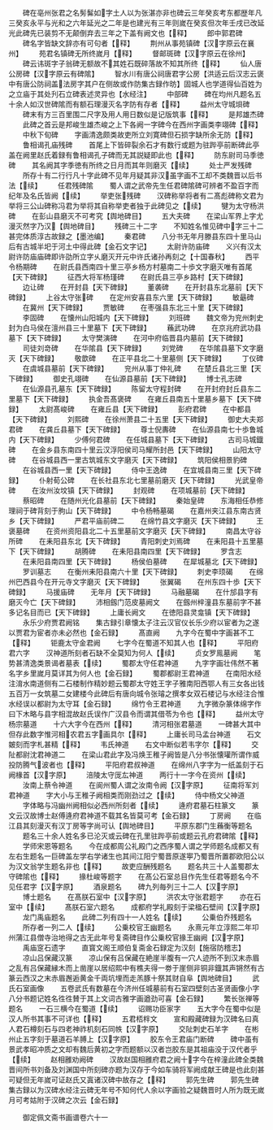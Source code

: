 <!-- { "loadSidebar": true } -->
　　碑在亳州张君之名髣髴如字土人以为张湛亦非也碑云三年癸亥考东都歴年凡三癸亥永平与光和之六年延光之二年是也建光有三年则嵗在癸亥但次年壬戌已改延光此碑先已装剪不无颠倒弃去三年之下盖有阙文也【释】
　　郎中郭君碑
　　碑名字皆缺文辞亦有可句者【释】
　　荆州从事苑镇碑【汉字原云在襄州】
　　苑君名镇碑无所终嵗月【释】
　　督邮斑碑【汉字原云在徐州】
　　碑云讳斑字子翁碑无额故不其姓石既碎落故不知其所终【释】
　　仙人唐公房碑【汉字原云有碑隂】
　　智水川有唐公祠唐君字公房【洪适云后汉志云褒中有唐公防祠盖法房字其户在侧故或作防集古録作昉】固城人也学道得仙百姓为之立庙于其处刋石立碑表述灵异也【水经注】
　　中部碑
　　碑在均州凡题名五十余人如汉世碑隂而有额石理漫灭名字防有存者【释】
　　益州太守城垻碑
　　碑末有方三百里围二尺字及用人用日数似是记版筑事【释】
　　是邦雄杰碑
　　此碑之首云是邦峻生雄杰峻之上下各阙一字碑今在西州字画类李翊碑【释】
　　中秋下旬碑
　　字画清逸颇类故吏所立刘寛碑但石损字缺所余无防【释】
　　鲁相谒孔庙残碑
　　首尾上下皆碎裂余石才有数行或题为驻跸亭前断碑此亭盖在阙里赵氏着録有鲁相谒孔子碑而无其説疑即此也【释】
　　防东尉司马季徳碑
　　其名阙其字季徳有所终之日月而其年则磨灭【续】
　　处士严发残碑
　　所存十有二行行凡十字此碑不见年月疑其非汉虽字画不工却不类魏晋以后书法【续】
　　任君残碑隂
　　蜀人谓之武帝先生任君碑隂碑可辨者不盈百字而纪年及名氏皆阙【续】
　　举吏张残碑
　　汉碑称举将者有二髙彪碑称文君为举将三公山碑称冯君为举将其自称举吏者独于此碑见之【续】
　　犍为太守杨洪碑
　　在彭山县磨灭不可考究【舆地碑目】
　　五大夫碑
　　在梁山军界上字尤漫灭然字乃汉【舆地碑目】
　　残碑三十二字
　　不知姓名惟见碑中字三十二甚完体质淳古故録之【墨池编】
　　秦君碑
　　八分书无年月滕县东四十里马山后有古城半圯于河土中得此碑【金石文字记】
　　太尉许防庙碑
　　义兴有汉太尉许防庙庙碑即许劭所立字乆磨灭开元中许氏诸孙再刻之【十国春秋】
　　西平令杨期碑
　　在尉氏县西南四十里三亭乡杨方村墓南二十歩文字磨灭唯有首尾【天下碑録】
　　征西大将军杨瑾碑
　　在尉氏县三亭乡路村【天下碑録】
　　边让碑
　　在开封县【天下碑録】
　　董袭碑
　　在开封县东北墓前【天下碑録】
　　上谷太守张碑
　　在定州安喜县东六里【天下碑録】
　　敏朂碑
　　在冀州【天下碑録】
　　贾敏碑
　　在枣强县东北三十里【天下碑録】
　　李固碑
　　在懐州山阳城内【天下碑録】
　　刘班碑
　　魏文帝为兖州刺史封为白马侯在澶州县三十里墓下【天下碑録】
　　蘓武功碑
　　在京兆府武功县墓下【天下碑録】
　　太守樊演碑
　　在河中府临晋县内墓前【天下碑録】
　　司徒刘竒碑
　　在华隂县【天下碑録】
　　刘党碑
　　在华隂县墓下文字磨灭【天下碑録】
　　敬歆碑
　　在正平县北二十里墓侧【天下碑録】
　　丁仪碑
　　在虞城县墓前【天下碑録】
　　兖州从事丁仲礼碑
　　在楚丘县北三里【天下碑録】
　　御史孔翊碑
　　在仙源县墓前【天下碑録】
　　博士孔志碑
　　在仙源县孔墓东【天下碑録】
　　陈留太守程封碑
　　在开封府封丘县东二里墓下【天下碑録】
　　执金吾髙褒碑
　　在雍丘县南五十里墓乡墓下【天下碑録】
　　太尉髙峻碑
　　在雍丘县【天下碑録】
　　彭府君碑
　　在中都县【天下碑録】
　　刘熙碑
　　在徐州萧县二十五里【天下碑録】
　　御史大夫郑君碑
　　在龚丘县墓下【天下碑録】
　　尊士倪夀碑
　　在仙源县南七十歩鲁城内【天下碑録】
　　少傅何君碑
　　在任城县墓下【天下碑録】
　　古司马城鐡碑
　　在金乡县东南四十里云汉浮阳侯司马耀所封邑【天下碑録】
　　山阳太守碑
　　在谷城县西一里古筑城东文字磨灭【天下碑録】
　　筑阳侯相景豹碑
　　在谷城县西一里【天下碑録】
　　侍中王逸碑
　　在宜城县南三里【天下碑録】
　　仆射荀公碑
　　在长社县东北七里墓前磨灭【天下碑録】
　　光武皇帝碑
　　在汝州汝坟镇【天下碑録】
　　封观碑
　　在项城墓前【天下碑録】
　　蔡昭碑
　　在随州光化县墓前【天下碑録】
　　秦始皇碑
　　东海相任恭修理祠于碑背刻于朐山【天下碑録】
　　中令杨畅墓碣
　　在嘉州夹江县东南古贤乡【天下碑録】
　　严君平庙前碑二
　　在绵竹县文字磨灭【天下碑録】
　　王褒墓碑
　　在资州资阳县北二十五里墓前文字磨灭【天下碑録】
　　南昌太守谷所碑
　　在耒阳县东北【天下碑録】
　　青阳刺史刘焉碑
　　在耒阳县十五里墓下【天下碑録】
　　胡腾碑
　　在耒阳县南四里【天下碑録】
　　罗含志
　　在耒阳县南四里【天下碑録】
　　杨侯伯墓碑
　　在犀城墓北【天下碑録】
　　罗训墓志
　　在衡州耒阳县南六十里【天下碑録】
　　刺史李顼碣
　　在绵州巴西县今在开元寺文字磨灭【天下碑録】
　　张翼碣
　　在州东四十歩【天下碑録】
　　马援庙碑
　　无年月【天下碑録】
　　马融墓碣
　　在什邡县字有磨灭今亡【天下碑録】
　　沛相劔门范皮墓阙文
　　在劔州梓潼县东墓前字不甚多记名目而已【天下碑録】
　　上庸长阙文
　　在徳阳县灵龛镇【天下碑録】
　　永乐少府贾君阙铭
　　集古録引章懐太子注云汉官仪长乐少府以宦者为之遂以贾君为宦者亦未必然也【金石録】
　　髙直阙
　　九字今在蜀中字画甚不工【释】
　　钜鹿太守金君阙
　　七字今在蜀道不知其人也【释】
　　平阳府君六字
　　汉神道所刻者石缺不全莫知为何人【续】
　　贞女罗鳯墓阙
　　笔势甚清逸类景谒者墓表【续】
　　蜀郡太守任君神道
　　九字字画壮伟然不著名字乡里嵗月莫详其为何人也【金石録】
　　蜀郡都尉王君神道
　　在南阳水经注淯水南道侧有二石楼制作精妙题云蜀郡太守姓王字子雅南阳西鄂人有三女各出钱五百万一女筑墓二女建楼今此碑后有唐向城令张璿之撰孝女双石楼记与水经注合惟水经误以都尉为太守耳【金石録】
　　绵竹令王君神道
　　九字微杂篆体绵字作曰下木略与县字相混故赵氏误作广汉县令而谓其借苓为令也【释】
　　益州太守杨宗墓道
　　十六大字今在西州【释】
　　清河相张君墓道
　　一碑甚大其中但存此数字惟河相农君五字画具尔【释】
　　上庸长司马孟台神道
　　石文皴刻而字札甚精【释】
　　韦氏神道
　　右文中断似若韦字尔【释】
　　交阯都尉沈君神道二
　　在梁山君此字及冯焕王稚子阙皆是八分书张懐瓘所谓作威投防腾气波者也【释】
　　平阳府君叔神道
　　在绵州八字字为一纸盖刻于石阙椽首【汉字原】
　　涪陵太守厐厷神道
　　两行十一字今在资州【续】
　　汝南上蔡令神道
　　在阆州蜀人谓之汝南令阙【汉字原】
　　征南将军刘君神道
　　字大小与王稚子阙相类而刚劲过之【续】
　　侍中杨文父神道
　　字体略与冯幽州阙相似必西州所刻者【续】
　　逄府君墓石柱篆文
　　篆文云汉故博士赵傅逄府君神道不载其名皆莫可考【金石録】
　　丁房阙
　　在临江县其刻漫灭有汉丁房等字尚可认【舆地碑目】
　　平原东郡门生蘓衡等题名
　　题名三十余人姓名多已沦灭或云碑在孔里驻跸亭前或题云孔府君碑隂【释】
　　学师宋恩等题名
　　今在成都周公礼殿门之西序蜀人谓之学师题名成都又有左右生题名一巨碑盖左学右学诸生也其间江阳宁蜀晋原遂寕乃蜀晋所置郡欧阳公以为汉文翁学生题名非也【释】
　　故吏应酬残题名
　　题名共三十人盖蜀郡太守碑隂也【释】
　　掾杜峻等题字
　　在髙公石室总目作先生任君等题名今不见任君字【汉字原】
　　酒泉题名
　　碑九列毎列三十二人【汉字原】
　　博士题名
　　在髙朕石室中【汉字原】
　　洪农太守张君题字
　　亦在石室中【续】
　　髙朕石室六题名
　　成都府学礼殿刻于梁楹石壁间【汉字原】
　　龙门禹庙题名
　　此碑二列有四十一人姓名【续】
　　公乗伯乔残题名
　　所存者一列二人【续】
　　公乗校官王幽题名
　　永熹元年立淳熙二年卭州蒲江县僧寺治地得之古无此年号复斋碑目作公乗校官掾王幽阙【汉字原】
　　禹庙窆石遗字
　　直寳文阁王顺伯复斋金石録定为汉刻【施宿防稽志】
　　凉山吕保藏汉篆
　　凉山保有吕保藏在絶崖半腹有一穴人迹所不到汉末赤眉之乱有吕保藏縁木而上凿崖以居绍熙中有樵夫得一劵于崖侧非铜非鐡其声锵然有古篆云西汉之末赤眉邂逅黄金千両坑埋而走羔豚十祭其财自阜【舆地碑目】
　　武氏石室画像
　　五卷武氏有数墓在今济州任城墓前有石室四壁刻古圣贤画像小字八分书题记姓名徃徃賛于其上文词古雅字画遒劲可喜【金石録】
　　繁长张禅等题名
　　一石三横今在蜀道【续】
　　诏赐功臣家字
　　五大字今在蜀中似是汉人所书其事不可详也【释】
　　五君桮柈文
　　宣和殿藏碑録为汉碑名曰真人君石樽刻石与四老神祚机刻石同帙【汉字原】
　　交阯刺史石羊字
　　在彬州止五字刻于墓道石羊膊上【汉字原】
　　胶东令王君庙门断碑
　　碑中虽有景武孝昭冲质之文却有魏后黄初之字而题额以汉者岂胶东是其祖庙没于汉代者乎【续】
　　赵相雝劝阙碑
　　汉故赵国相雝府君之阙十字今在梓潼此碑全类魏晋间所书刘备及刘渊国中所刻碑亦题为汉存于今如车骑将军阙成献王碑是也此刻甚可疑但无年嵗可证赵氏又寘诸汉碑中故存之【释】
　　郭先生碑
　　郭先生碑集古録以为汉碑水经注云碑无年号不知何代人余以字画验之疑魏晋时人所为既无嵗月可考姑附于汉碑之次云【金石録】

　　御定佩文斋书画谱卷六十一
